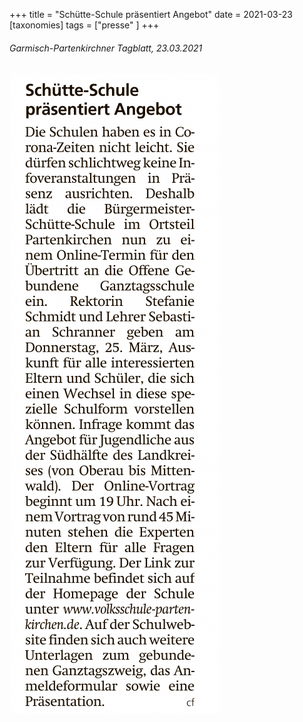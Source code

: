 +++
title = "Schütte-Schule präsentiert Angebot"
date = 2021-03-23
[taxonomies]
tags = ["presse" ]
+++

###### Garmisch-Partenkirchner Tagblatt, 23.03.2021

[![](images/Garmisch-Partenkirchner-Tagblatt-23.03.202136-336x1024.png)](https://volksschule-partenkirchen.de/wp-content/uploads/Garmisch-Partenkirchner-Tagblatt-23.03.202136.pdf)
